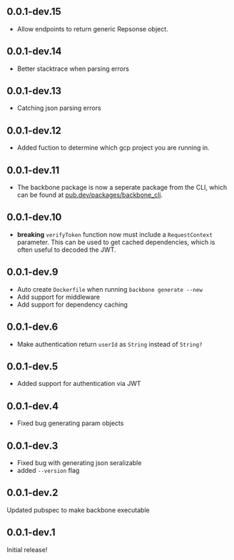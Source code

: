 ## 0.0.1-dev.15

- Allow endpoints to return generic Repsonse object.

## 0.0.1-dev.14

- Better stacktrace when parsing errors

## 0.0.1-dev.13

- Catching json parsing errors

## 0.0.1-dev.12

- Added fuction to determine which gcp project you are running in.

## 0.0.1-dev.11

- The backbone package is now a seperate package from the CLI, which can be found at [pub.dev/packages/backbone_cli](https://pub.dev/packages/backbone_cli).

## 0.0.1-dev.10

- **breaking** `verifyToken` function now must include a `RequestContext` parameter. This can be used to get cached dependencies, which is often useful to decoded the JWT.

## 0.0.1-dev.9

- Auto create `Dockerfile` when running `backbone generate --new`
- Add support for middleware
- Add support for dependency caching

## 0.0.1-dev.6

- Make authentication return `userId` as `String` instead of `String?`

## 0.0.1-dev.5

- Added support for authentication via JWT

## 0.0.1-dev.4

- Fixed bug generating param objects

## 0.0.1-dev.3

- Fixed bug with generating json seralizable
- added `--version` flag

## 0.0.1-dev.2

Updated pubspec to make backbone executable

## 0.0.1-dev.1

Initial release!
